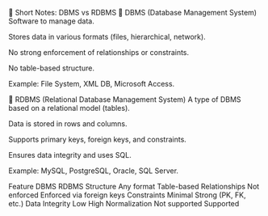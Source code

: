 📘 Short Notes: DBMS vs RDBMS
🔹 DBMS (Database Management System)
Software to manage data.

Stores data in various formats (files, hierarchical, network).

No strong enforcement of relationships or constraints.

No table-based structure.

Example: File System, XML DB, Microsoft Access.

🔹 RDBMS (Relational Database Management System)
A type of DBMS based on a relational model (tables).

Data is stored in rows and columns.

Supports primary keys, foreign keys, and constraints.

Ensures data integrity and uses SQL.

Example: MySQL, PostgreSQL, Oracle, SQL Server.

Feature	DBMS	RDBMS
Structure	Any format	Table-based
Relationships	Not enforced	Enforced via foreign keys
Constraints	Minimal	Strong (PK, FK, etc.)
Data Integrity	Low	High
Normalization	Not supported	Supported
